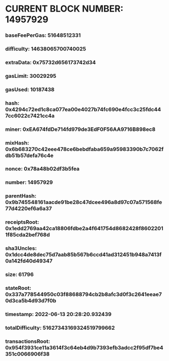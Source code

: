 # CURRENT BLOCK NUMBER: 14957929

### baseFeePerGas: 51648512331
### difficulty: 14638065700740025
### extraData: 0x75732d656173742d34
### gasLimit: 30029295
### gasUsed: 10187438
### hash: 0x4294c72ed1c8ca077ea00e4027b74fc690e4fcc3c25fdc447cc6022c7421cc4a
### miner: 0xEA674fdDe714fd979de3EdF0F56AA9716B898ec8
### mixHash: 0x6b683270c42eee478ce6bebdfaba659a95983390b7c7062fdb51b57defa76c4e
### nonce: 0x78a48b02df3b5fea
### number: 14957929
### parentHash: 0x9b745548161aacde91be28c47dcee496a8d97c07a571568fe77d4220ef6a6a37
### receiptsRoot: 0x1edd2769aa42ca18806fdbe2a4f641754d8682428f86022011f85cda2bef768d
### sha3Uncles: 0x1dcc4de8dec75d7aab85b567b6ccd41ad312451b948a7413f0a142fd40d49347
### size: 61796
### stateRoot: 0x337a778544950c03f88688794cb2b8afc3d0f3c2641eeae70d3ca5b4d93d7f0b
### timestamp: 2022-06-13 20:28:20.932439
### totalDifficulty: 51627343169324519799662
### transactionsRoot: 0x954f3931ce11a3614f3c64eb4d9b7393efb3adcc2f95df7be4351c0066906f38
